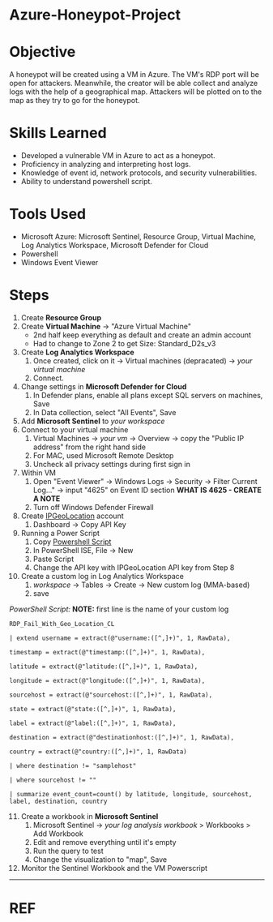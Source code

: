 # Azure-Honeypot-Project

# Objective
A honeypot will be created using a VM in Azure. The VM's RDP port will be open for attackers. Meanwhile, the creator will be able collect and analyze logs with the help of a geographical map. Attackers will be plotted on to the map as they try to go for the honeypot.

# Skills Learned
- Developed a vulnerable VM in Azure to act as a honeypot.
- Proficiency in analyzing and interpreting host logs. 
- Knowledge of event id, network protocols, and security vulnerabilities.
- Ability to understand powershell script.

# Tools Used
- Microsoft Azure: Microsoft Sentinel, Resource Group, Virtual Machine, Log Analytics Workspace, Microsoft Defender for Cloud
- Powershell
- Windows Event Viewer

# Steps 
1. Create **Resource Group**
2. Create **Virtual Machine** -> "Azure Virtual Machine"
	- 2nd half keep everything as default and create an admin account
	- Had to change to Zone 2 to get Size: Standard_D2s_v3
3. Create **Log Analytics Workspace** 
	1. Once created, click on it -> Virtual machines (depracated) -> *your virtual machine*
	2. Connect. 
4. Change settings in **Microsoft Defender for Cloud**
	1. In Defender plans, enable all plans except SQL servers on machines, Save
	2. In Data collection, select "All Events", Save
5. Add **Microsoft Sentinel** to *your workspace*
6. Connect to your virtual machine
	1. Virtual Machines -> *your vm* -> Overview -> copy the "Public IP address" from the right hand side
	2. For MAC, used Microsoft Remote Desktop
	3. Uncheck all privacy settings during first sign in 
7. Within VM
	1. Open "Event Viewer" -> Windows Logs -> Security -> Filter Current Log..." -> input "4625" on Event ID section  **WHAT IS 4625 - CREATE A NOTE**
	2. Turn off Windows Defender Firewall
8. Create [IPGeoLocation](https://ipgeolocation.io/signup) account
	1. Dashboard -> Copy API Key
9. Running a Power Script
	1. Copy [Powershell Script](https://github.com/joshmadakor1/Sentinel-Lab/blob/main/Custom_Security_Log_Exporter.ps1?source=post_page-----5e338bdc62ee--------------------------------)
	2. In PowerShell ISE, File -> New
	3. Paste Script
	4. Change the API key with IPGeoLocation API key from Step 8
10. Create a custom log in Log Analytics Workspace
	1. *workspace* -> Tables -> Create -> New custom log (MMA-based)
	2. save

*PowerShell Script:*
**NOTE:** first line is the name of your custom log
```
RDP_Fail_With_Geo_Location_CL  
  
| extend username = extract(@"username:([^,]+)", 1, RawData),  
  
timestamp = extract(@"timestamp:([^,]+)", 1, RawData),  
  
latitude = extract(@"latitude:([^,]+)", 1, RawData),  
  
longitude = extract(@"longitude:([^,]+)", 1, RawData),  
  
sourcehost = extract(@"sourcehost:([^,]+)", 1, RawData),  
  
state = extract(@"state:([^,]+)", 1, RawData),  
  
label = extract(@"label:([^,]+)", 1, RawData),  
  
destination = extract(@"destinationhost:([^,]+)", 1, RawData),  
  
country = extract(@"country:([^,]+)", 1, RawData)  
  
| where destination != "samplehost"  
  
| where sourcehost != ""  
  
| summarize event_count=count() by latitude, longitude, sourcehost, label, destination, country
```

11. Create a workbook in **Microsoft Sentinel**
	1. Microsoft Sentinel -> *your log analysis workbook* > Workbooks > Add Workbook
	2. Edit and remove everything until it's empty
	3. Run the query to test
	4. Change the visualization to "map", Save
12. Monitor the Sentinel Workbook and the VM Powerscript

---

# REF

